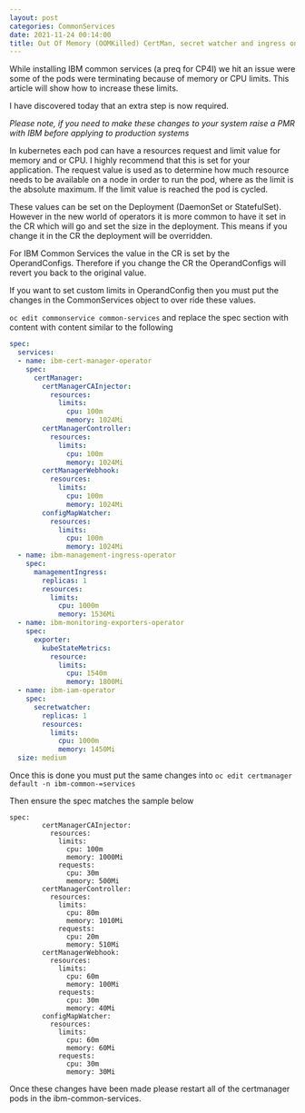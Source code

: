 ```yaml
---
layout: post
categories: CommonServices
date: 2021-11-24 00:14:00
title: Out Of Memory (OOMKilled) CertMan, secret watcher and ingress on install of Common Services - UPDATED for Nov 2021
---
```


While installing IBM common services (a preq for CP4I) we hit an issue were some of the pods were terminating because of memory or CPU limits. This article will show how to increase these limits.

I have discovered today that an extra step is now required.

<!--more-->

*Please note, if you need to make these changes to your system raise a PMR with IBM before applying to production systems*


In kubernetes each pod can have a resources request and limit value for memory and or CPU. I highly recommend that this is set for your application. The request value is used as to determine how much resource needs to be available on a node in order to run the pod, where as the limit is the absolute maximum. If the limit value is reached the pod is cycled.

These values can be set on the Deployment (DaemonSet or StatefulSet). However in the new world of operators it is more common to have it set in the CR which will go and set the size in the deployment. This means if you change it in the CR the deployment will be overridden.


For IBM Common Services  the value in the CR is set by the OperandConfigs. Therefore if you change the CR the OperandConfigs will revert you back to the original value.

If you want to set custom limits in OperandConfig then you must put the changes in the CommonServices object to over ride these values.

`oc edit commonservice common-services`
and replace the spec section with content with content similar to the following


```yaml
spec:
  services:
  - name: ibm-cert-manager-operator
    spec:
      certManager:
        certManagerCAInjector:
          resources:
            limits:
              cpu: 100m
              memory: 1024Mi
        certManagerController:
          resources:
            limits:
              cpu: 100m
              memory: 1024Mi
        certManagerWebhook:
          resources:
            limits:
              cpu: 100m
              memory: 1024Mi
        configMapWatcher:
          resources:
            limits:
              cpu: 100m
              memory: 1024Mi
  - name: ibm-management-ingress-operator
    spec:
      managementIngress:
        replicas: 1
        resources:
          limits:
            cpu: 1000m
            memory: 1536Mi
  - name: ibm-monitoring-exporters-operator
    spec:
      exporter:
        kubeStateMetrics:
          resource:
            limits:
              cpu: 1540m
              memory: 1800Mi
  - name: ibm-iam-operator
    spec:
      secretwatcher:
        replicas: 1
        resources:
          limits:
            cpu: 1000m
            memory: 1450Mi
  size: medium
```


Once this is done you must put the same changes into `oc edit certmanager default -n ibm-common-=services`


Then ensure the spec matches the sample below
```
spec:
        certManagerCAInjector:
          resources:
            limits:
              cpu: 100m
              memory: 1000Mi
            requests:
              cpu: 30m
              memory: 500Mi
        certManagerController:
          resources:
            limits:
              cpu: 80m
              memory: 1010Mi
            requests:
              cpu: 20m
              memory: 510Mi
        certManagerWebhook:
          resources:
            limits:
              cpu: 60m
              memory: 100Mi
            requests:
              cpu: 30m
              memory: 40Mi
        configMapWatcher:
          resources:
            limits:
              cpu: 60m
              memory: 60Mi
            requests:
              cpu: 30m
              memory: 30Mi
```


Once these changes have been made please restart all of the certmanager pods in the ibm-common-services.

